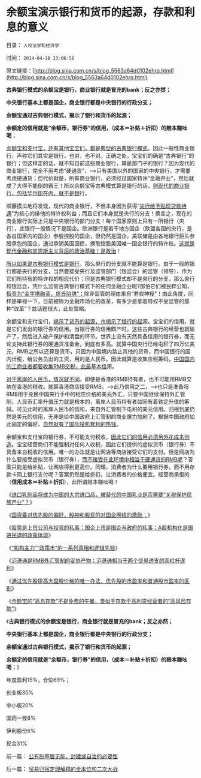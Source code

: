 # 余额宝演示银行和货币的起源，存款和利息的意义

目录： `人权法学和经济学` 

时间： `2014-04-18 23:06:56` 

原文链接：[http://blog.sina.com.cn/s/blog_5563a64d0102ehrq.html](http://blog.sina.com.cn/s/blog_5563a64d0102ehrq.html)

**古典银行模式的余额宝是银行，商业银行就是冒充的bank；反之亦然；**

**中央银行基本上都是国企，商业银行都是中央银行的行政分支；**

**余额宝通过古典银行模式，揭示了银行和货币的起源；**

**余额定的信用就是“余额币，银行券”的信用，（成本＝补贴＋折扣）的赔本赚吆喝**；

[余额宝和支付宝，还有其他宝宝们，都是典型的古典银行模式](../../../2014/4/17/涉议余额宝的专家，几乎都是相关常识的文盲.md)。因此一般性商业银行，声称它们其实是银行，也对，也不对。正确之处，宝宝们的确是“古典银行”的银行；但这样定的话，就不知目前这些商业银行，算是那门子的银行？因为现代的商业银行，完全不用考虑“硬通货”，——>只有美国以外的国家的中央银行，才需要考虑硬通货；但代价就是，所有商业银行，必须经过国家特许“金融开业”，然后就成了大得不能倒的霸王！所以余额宝等古典模式算是银行的话，[则现代的商业银行，包括华尔街在内，就不是银](../../../2011/8/24/巴菲特“向我开炮”当五毛,华尔街奴役全世界.md)行。

顺藤摸瓜地将发现，现代的商业银行，不但本身因为获得“[央行给予贴现贷款待遇](../../../2012/9/16/扭曲操作（OT）促复苏是央行概念混乱的臆想.md)”为核心的排他的特许权利益；而且它们本身就是央行的分支！换言之，现在的商业银行实际上只是中央银行的部门分支！每个国家原则上只有一所银行（央行），此银行一般情况下是国企。欧洲银行是若干地方国企（欧盟各国的央行，是各自国家内的国企）参股控股的国企，但仍然是国企。美联储是由各地银行巨头参股承包的国企，通过承销美国国债，换取控股美国唯一国企银行的特许权。[这就是现代金融和凯恩斯主义背后的政治基础！是政治](../../../2013/9/24/让经济学走下神坛，及约瑟夫.熊彼特的逻辑错误.md)！

[所以如果说古典银行模式是银行](../../../2014/2/21/光大乌龙指暴露港元真相，古典的银行业务.md)，那么央行的分支就不能算是银行。由于一般的银行都是央行的分支，当然要接受央行及监管部门（银监会）的监管（领导），作为它们所持有的特许权的相应代价；但是古典银行模式却不是央行的分支，那么央行和银监会，凭什么监管古典银行模式下的任何金融企业呢?那怕它们被民粹公知，[指责为“金字塔融资，庞氏陷阱”；](../../../2013/3/28/股票本来就是个人投资，根本不应该机构化.md)除非监管的理由来自“君权神授”！由此角度，同样是审视一下，目前被称为金融市场化的改革，有多少是拿着特权不受监管的那种“改革”？兹话题很大，此处暂略。

余额宝和支付宝们，[揭示了货币的起源，也揭示了银行的起](../../../2010/12/30/货币就是税收；货币发行私有化；.md)源。宝宝们的信用，就是它们发出的银行券的信用。当银行券的信用颇产时，这些古典银行的经营也就破产了，然后进入破产保护和清盘的环节。世界上没有天然具备信用的银行券，而无论支持此银行券的硬通货准备金，到底有多高。就算中国央行已经屯积了四万亿美元，RMB之所以还算是货币，只因为中国境内禁止其他的货币，而中国银行的国内计税，给公务员出的工资，用的是人民币。因此就算是收集应税筹码，[中国国内的工商业者都要收集RMB交税，此最基本信](../../../2014/3/7/法定《货币学》全部是伪科学.md)用。

[对于离岸的人民币，情况就不同](../../../2014/3/29/“人民币国际化”是爱国主义的大忽悠.md)。即便是香港的RMB持有者，也不可能用RMB交纳在香港的税收。就算香港商店接受RMB，——>此乃信用之二，——>也只是准备将RMB用于兑换中国央行手中的相应价格的美元外汇。只要中国继续保持外汇管制，人民币汇率升值压力就是根本的，离岸人民币持有者如同有着铁定升值的筹码。可见此时的离岸人民币的信和，来自外汇管制下屯积的美元信用。归根到底仍然是美元的信用，无非是给中国政府上汇管制的商业爆力加剧了。根据中国政府如此固定的偏好，[自然就有了国际投机套利的热钱](../../../2013/12/10/“人民币升值推高房价”者，全部是左狗！.md)。

余额宝和支付宝的银行券，不可能支付税收，[因此它们的信用必须另外花成本创造](../../../2012/11/1/纸黄金，纸石油，纸something都是（庞氏金字塔or约翰.劳）的骗局；.md)。宝宝经营商们不能强制对任何人收税，因此它们提供的虚拟货币（银行券）不具备来自税收的信用。唯一的办法就是让网店等商店接受它们的支付。但是网店为什么要接受虚拟货币（银行券），[而不接受在此环境中相当于硬通货的RMB呢](../../../2014/2/21/光大乌龙指暴露港元真相，古典的银行业务.md)？答案只能是给补贴，让网店得到更高价。同理，消费者为什么要用银行券，而不用存款卡网上银行支付呢？答案仍然是给折扣，让消费者的价格便宜。经营商承担的（**信用成本＝补贴＋折扣**），此所谓赔本赚吆喝！

《[进口乳制品将成为中国的大宗进口品，被替代的中国乳业是否需要“关税保护民族产业”？](../../../2014/4/8/王丁棉同志借制造乳业衰亡，深情讲解“通往奴役之路”.md)》

《[国资委对优先股的偏好，股神和股民的对国企圈钱的激励；](../../../2014/4/9/国资委对优先股的偏好，股神和股民的对国企圈钱的激励.md)》

《[股票是上市公司与投资的私事；国企上市是国企与政府的私事；A股机构化是国进民退的政策体现](../../../2014/4/10/优先股政策出台的A股舞台布景解读；.md)》

《[“机构主力”“政策市”的一系列真相和逻辑先验](../../../2014/4/11/“机构主力”“政策市”的一系列真相和逻辑先验.md)》

《[沪港通是RMB外汇管制的妥协产物；沪港通相当于两个交易透支的高杠杆逐利](../../../2014/4/11/沪港通将把沪指腰斩到一千点以下，上交所可能被关闭.md)》

《[通过优先股提高大盘股价格的唯一办法，优先股的市盈率和普通股市盈率的区别](../../../2014/4/14/通过优先股提高大盘股价格的唯一办法，及市盈率的两个歧义.md)》

《[余额宝的“高息存款”不是免费的午餐，类似于存款于高利贷经营者的“高风险存款”](../../../2014/4/17/涉议余额宝的专家，几乎都是相关常识的文盲.md)》

《**古典银行模式的余额宝是银行，商业银行就是冒充的bank；反之亦然；**

**中央银行基本上都是国企，商业银行都是中央银行的行政分支；**

**余额宝通过古典银行模式，揭示了银行和货币的起源；**

**余额定的信用就是“余额币，银行券”的信用，（成本＝补贴＋折扣）的赔本赚吆喝**；》

年度盈利15%，仓位69%；

创业板35%

中小板20%

国药一致8%

伊利股份6%

现金31%

前一篇： [公有制基层无能，封建或自治的必要性](../../../2014/4/19/公有制基层无能，封建或自治的必要性.md)

后一篇： [贸易归宿定理解释的金本位和二次大战](../../../2014/4/13/贸易归宿定理解释的金本位和二次大战.md)

